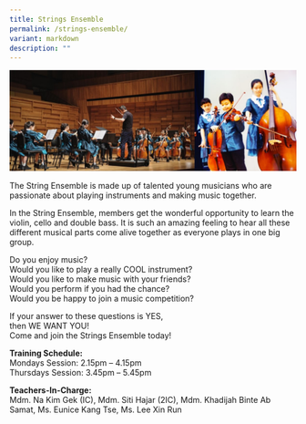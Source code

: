 ```yaml
---
title: Strings Ensemble
permalink: /strings-ensemble/
variant: markdown
description: ""
---
```

![](/images/Strings_Ensemble.jpg)

The String Ensemble is made up of talented young musicians who are passionate about playing instruments and making music together.

In the String Ensemble, members get the wonderful opportunity to learn the violin, cello and double bass. It is such an amazing feeling to hear all these different musical parts come alive together as everyone plays in one big group.

Do you enjoy music?<br>
Would you like to play a really COOL instrument? <br>
Would you like to make music with your friends? <br>
Would you perform if you had the chance?<br>
Would you be happy to join a music competition?

If your answer to these questions is YES, <br>
then WE WANT YOU! <br>
Come and join the Strings Ensemble today!

<b>Training Schedule:</b> <br>
Mondays Session: 		2.15pm – 4.15pm <br>
Thursdays Session: 	3.45pm – 5.45pm

<b>Teachers-In-Charge:</b><br>
Mdm. Na Kim Gek (IC), Mdm. Siti Hajar (2IC), Mdm. Khadijah Binte Ab Samat, Ms. Eunice Kang Tse, Ms. Lee Xin Run